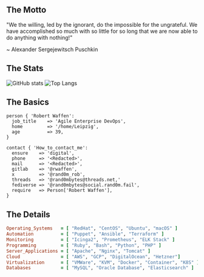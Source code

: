 ## The Motto

"We the willing, led by the ignorant, do the impossible for the ungrateful. We have accomplished so much with so little for so long that we are now able to do anything with nothing!"

~ Alexander Sergejewitsch Puschkin

## The Stats

![ GitHub stats](https://github-readme-stats.vercel.app/api?username=rwaffen&show_icons=true&count_private=true)
![Top Langs](https://github-readme-stats.vercel.app/api/top-langs/?username=rwaffen&layout=compact)



## The Basics

```puppet
person { 'Robert Waffen':
  job_title    => 'Agile Enterprise DevOps',
  home         => '/home/Leipzig',
  age          => 39,
}

contact { 'How_to_contact_me':
  ensure    => 'digital',
  phone     => '<Redacted>',
  mail      => '<Redacted>',
  gitlab    => '@rwaffen',
  x         => '@rand0m_rob',
  threads   => '@rand0mbytes@threads.net,'
  fediverse => '@rand0mbytes@social.rand0m.fail',
  require   => Person['Robert Waffen'],
}
```

## The Details

```ruby
Operating_Systems   = [ "RedHat", "CentOS", "Ubuntu", "macOS" ]
Automation          = [ "Puppet", "Ansible", "Terraform" ]
Monitoring          = [ "Icinga2", "Prometheus", "ELK Stack" ]
Programming         = [ "Ruby", "Bash", "Python", "PHP" ]
Server_Applications = [ "Apache", "Nginx", "Tomcat" ]
Cloud               = [ "AWS", "GCP", "DigitalOcean", "Hetzner"]
Virtualization      = [ "VMWare", "KVM", "Docker", "Container", "K8S" ]
Databases           = [ "MySQL", "Oracle Database", "Elasticsearch" ]
```
